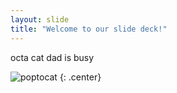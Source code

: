 ```yaml
---
layout: slide
title: "Welcome to our slide deck!"
---
```


octa cat dad is busy

![poptocat](https://octodex.github.com/images/poptocat.png)
{: .center}
